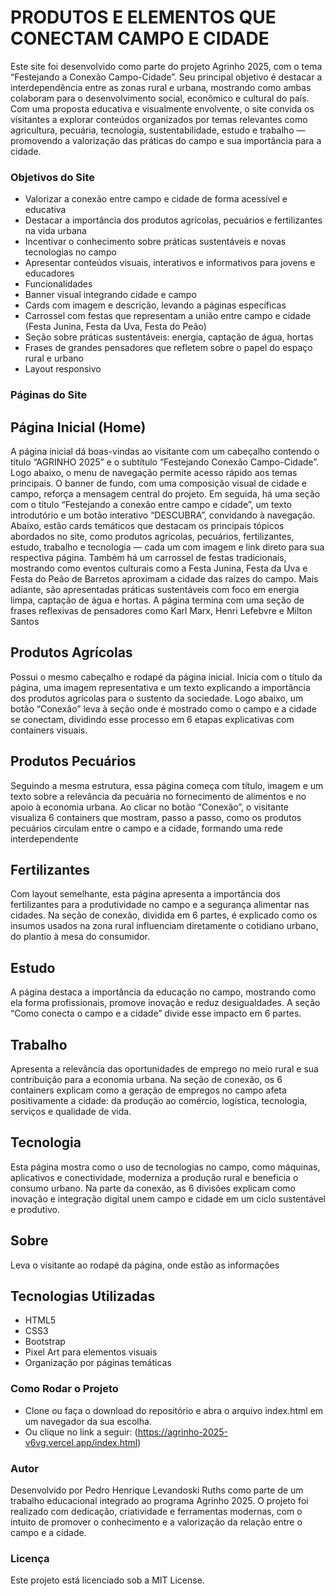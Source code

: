 # PRODUTOS E ELEMENTOS QUE CONECTAM CAMPO E CIDADE
Este site foi desenvolvido como parte do projeto Agrinho 2025, com o tema “Festejando a Conexão Campo-Cidade”. Seu principal objetivo é destacar a interdependência entre as zonas rural e urbana, mostrando como ambas colaboram para o desenvolvimento social, econômico e cultural do país. Com uma proposta educativa e visualmente envolvente, o site convida os visitantes a explorar conteúdos organizados por temas relevantes como agricultura, pecuária, tecnologia, sustentabilidade, estudo e trabalho — promovendo a valorização das práticas do campo e sua importância para a cidade.
### Objetivos do Site
* Valorizar a conexão entre campo e cidade de forma acessível e educativa
* Destacar a importância dos produtos agrícolas, pecuários e fertilizantes na vida urbana
* Incentivar o conhecimento sobre práticas sustentáveis e novas tecnologias no campo
* Apresentar conteúdos visuais, interativos e informativos para jovens e educadores
* Funcionalidades
* Banner visual integrando cidade e campo
* Cards com imagem e descrição, levando a páginas específicas
* Carrossel com festas que representam a união entre campo e cidade (Festa Junina, Festa da Uva, Festa do Peão)
* Seção sobre práticas sustentáveis: energia, captação de água, hortas
* Frases de grandes pensadores que refletem sobre o papel do espaço rural e urbano
* Layout responsivo
### Páginas do Site
## Página Inicial (Home)
A página inicial dá boas-vindas ao visitante com um cabeçalho contendo o título “AGRINHO 2025” e o subtítulo “Festejando Conexão Campo-Cidade”. Logo abaixo, o menu de navegação permite acesso rápido aos temas principais. O banner de fundo, com uma composição visual de cidade e campo, reforça a mensagem central do projeto. Em seguida, há uma seção com o título “Festejando a conexão entre campo e cidade”, um texto introdutório e um botão interativo “DESCUBRA”, convidando à navegação. Abaixo, estão cards temáticos que destacam os principais tópicos abordados no site, como produtos agrícolas, pecuários, fertilizantes, estudo, trabalho e tecnologia — cada um com imagem e link direto para sua respectiva página. Também há um carrossel de festas tradicionais, mostrando como eventos culturais como a Festa Junina, Festa da Uva e Festa do Peão de Barretos aproximam a cidade das raízes do campo. Mais adiante, são apresentadas práticas sustentáveis com foco em energia limpa, captação de água e hortas. A página termina com uma seção de frases reflexivas de pensadores como Karl Marx, Henri Lefebvre e Milton Santos
## Produtos Agrícolas
Possui o mesmo cabeçalho e rodapé da página inicial. Inicia com o título da página, uma imagem representativa e um texto explicando a importância dos produtos agrícolas para o sustento da sociedade. Logo abaixo, um botão “Conexão” leva à seção onde é mostrado como o campo e a cidade se conectam, dividindo esse processo em 6 etapas explicativas com containers visuais.
## Produtos Pecuários
Seguindo a mesma estrutura, essa página começa com título, imagem e um texto sobre a relevância da pecuária no fornecimento de alimentos e no apoio à economia urbana. Ao clicar no botão “Conexão”, o visitante visualiza 6 containers que mostram, passo a passo, como os produtos pecuários circulam entre o campo e a cidade, formando uma rede interdependente
## Fertilizantes
Com layout semelhante, esta página apresenta a importância dos fertilizantes para a produtividade no campo e a segurança alimentar nas cidades. Na seção de conexão, dividida em 6 partes, é explicado como os insumos usados na zona rural influenciam diretamente o cotidiano urbano, do plantio à mesa do consumidor.
## Estudo
A página destaca a importância da educação no campo, mostrando como ela forma profissionais, promove inovação e reduz desigualdades. A seção “Como conecta o campo e a cidade” divide esse impacto em 6 partes.
## Trabalho
Apresenta a relevância das oportunidades de emprego no meio rural e sua contribuição para a economia urbana. Na seção de conexão, os 6 containers explicam como a geração de empregos no campo afeta positivamente a cidade: da produção ao comércio, logística, tecnologia, serviços e qualidade de vida.
## Tecnologia
Esta página mostra como o uso de tecnologias no campo, como máquinas, aplicativos e conectividade, moderniza a produção rural e beneficia o consumo urbano. Na parte da conexão, as 6 divisões explicam como inovação e integração digital unem campo e cidade em um ciclo sustentável e produtivo.
## Sobre
Leva o visitante ao rodapé da página, onde estão as informações
## Tecnologias Utilizadas
* HTML5
* CSS3
* Bootstrap
* Pixel Art para elementos visuais
* Organização por páginas temáticas
### Como Rodar o Projeto
* Clone ou faça o download do repositório e abra o arquivo index.html em um navegador da sua escolha.
* Ou clique no link a seguir: (https://agrinho-2025-v6vg.vercel.app/index.html)
### Autor
Desenvolvido por Pedro Henrique Levandoski Ruths como parte de um trabalho educacional integrado ao programa Agrinho 2025. O projeto foi realizado com dedicação, criatividade e ferramentas modernas, com o intuito de promover o conhecimento e a valorização da relação entre o campo e a cidade.
### Licença
Este projeto está licenciado sob a MIT License.
